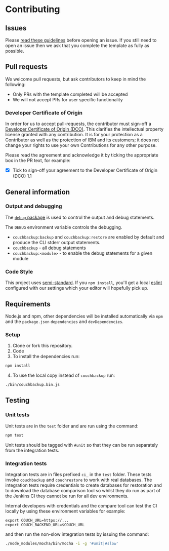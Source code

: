 # Contributing

## Issues

Please [read these guidelines](http://ibm.biz/cdt-issue-guide) before opening an issue.
If you still need to open an issue then we ask that you complete the template as
fully as possible.

## Pull requests

We welcome pull requests, but ask contributors to keep in mind the following:

* Only PRs with the template completed will be accepted
* We will not accept PRs for user specific functionality

### Developer Certificate of Origin

In order for us to accept pull-requests, the contributor must sign-off a
[Developer Certificate of Origin (DCO)](DCO1.1.txt). This clarifies the
intellectual property license granted with any contribution. It is for your
protection as a Contributor as well as the protection of IBM and its customers;
it does not change your rights to use your own Contributions for any other purpose.

Please read the agreement and acknowledge it by ticking the appropriate box in the PR
 text, for example:

- [x] Tick to sign-off your agreement to the Developer Certificate of Origin (DCO) 1.1

## General information

### Output and debugging

The [`debug` package](https://www.npmjs.com/package/debug) is used to control
the output and debug statements.

The `DEBUG` environment variable controls the debugging.
* `couchbackup:backup` and `couchbackup:restore` are enabled by default and
produce the CLI stderr output statements.
* `couchbackup` - all debug statements
* `couchbackup:<module>` - to enable the debug statements for a given module

### Code Style

This project uses [semi-standard](https://github.com/Flet/semistandard).
If you `npm install`, you'll get a local [eslint](http://eslint.org/)
configured with our settings which your editor will hopefully pick up.

## Requirements

Node.js and npm, other dependencies will be installed automatically via `npm`
and the `package.json` `dependencies` and `devDependencies`.

### Setup

1. Clone or fork this repository.
2. Code
3. To install the dependencies run:
```sh
npm install
```
4. To use the local copy instead of `couchbackup` run:
```sh
./bin/couchbackup.bin.js
```

## Testing

### Unit tests

Unit tests are in the `test` folder and are run using the command:

```sh
npm test
```

Unit tests should be tagged with `#unit` so that they can be run separately from
the integration tests.

### Integration tests

Integration tests are in files prefixed `ci_` in the `test` folder.
These tests invoke `couchbackup` and `couchrestore` to work with real databases.
The integration tests require credentials to create databases for restoration and
to download the database comparison tool so whilst they do run as part of the
Jenkins CI they cannot be run for all dev environments.

Internal developers with credentials and the compare tool can test the CI
locally by using these environment variables for example:
```
export COUCH_URL=https://...
export COUCH_BACKEND_URL=$COUCH_URL
```

and then run the non-slow integration tests by issuing the command:
```sh
./node_modules/mocha/bin/mocha -i -g '#unit|#slow'
```
